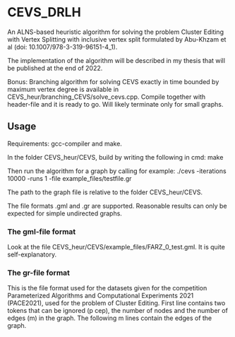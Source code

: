 # CEVS_DRLH
An ALNS-based heuristic algorithm for solving the problem Cluster Editing with Vertex Splitting with inclusive vertex split formulated
by Abu-Khzam et al (doi: 10.1007/978-3-319-96151-4_1).

The implementation of the algorithm will be described in my thesis that will be published at the end of 2022.

Bonus: Branching algorithm for solving CEVS exactly in time bounded by maximum vertex degree is available in CEVS_heur/branching_CEVS/solve_cevs.cpp.
Compile together with header-file and it is ready to go. Will likely terminate only for small graphs.

## Usage
Requirements: gcc-compiler and make.

In the folder CEVS_heur/CEVS, build by writing the following in cmd:
make

Then run the algorithm for a graph by calling for example:
./cevs -iterations 10000 -runs 1 -file example_files/testfile.gr

The path to the graph file is relative to the folder CEVS_heur/CEVS.

The file formats .gml and .gr are supported. Reasonable results can only be expected for simple undirected graphs.

### The gml-file format
Look at the file CEVS_heur/CEVS/example_files/FARZ_0_test.gml. It is quite self-explanatory.

### The gr-file format
This is the file format used for the datasets given for the competition Parameterized Algorithms and Computational Experiments 2021 (PACE2021),
used for the problem of Cluster Editing. First line contains two tokens that can be ignored (p cep), the number of nodes and the number of edges (m)
in the graph. The following m lines contain the edges of the graph.